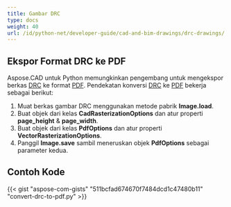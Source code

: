 ```yaml
---
title: Gambar DRC
type: docs
weight: 40
url: /id/python-net/developer-guide/cad-and-bim-drawings/drc-drawings/
---
```


## **Ekspor Format DRC ke PDF**

Aspose.CAD untuk Python memungkinkan pengembang untuk mengekspor berkas [DRC](https://docs.fileformat.com/3d/drc/) ke format [PDF](https://docs.fileformat.com/pdf/). Pendekatan konversi [DRC](https://docs.fileformat.com/3d/drc/) ke [PDF](https://docs.fileformat.com/pdf/) bekerja sebagai berikut:

1. Muat berkas gambar DRC menggunakan metode pabrik **Image.load**.
1. Buat objek dari kelas **CadRasterizationOptions** dan atur properti **page_height** & **page_width**.
1. Buat objek dari kelas **PdfOptions** dan atur properti **VectorRasterizationOptions**.
1. Panggil **Image.save** sambil meneruskan objek **PdfOptions** sebagai parameter kedua.

## Contoh Kode


{{< gist "aspose-com-gists" "511bcfad674670f7484dcd1c47480b11" "convert-drc-to-pdf.py" >}}
